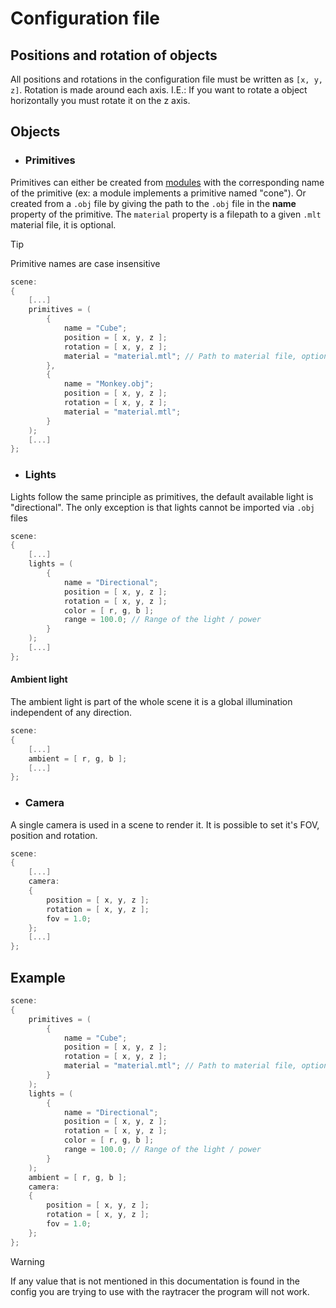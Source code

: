 # Configuration file

## Positions and rotation of objects

All positions and rotations in the configuration file must be written as `[x, y, z]`. Rotation is made around each axis. I.E.: If you want to rotate a object horizontally you must rotate it on the z axis.

## Objects

- ### Primitives

Primitives can either be created from [modules](Modules.md) with the corresponding name of the primitive (ex: a module implements a primitive named "cone"). Or created from a `.obj` file by giving the path to the `.obj` file in the __name__ property of the primitive.
The `material` property is a filepath to a given `.mlt` material file, it is optional.

> [!TIP]
> Primitive names are case insensitive

```c
scene:
{
    [...]
    primitives = (
        {
            name = "Cube";
            position = [ x, y, z ];
            rotation = [ x, y, z ];
            material = "material.mtl"; // Path to material file, optional
        },
        {
            name = "Monkey.obj";
            position = [ x, y, z ];
            rotation = [ x, y, z ];
            material = "material.mtl";
        }
    );
    [...]
};
```

- ### Lights

Lights follow the same principle as primitives, the default available light is "directional". The only exception is that lights cannot be imported via `.obj` files

```c
scene:
{
    [...]
    lights = (
        {
            name = "Directional";
            position = [ x, y, z ];
            rotation = [ x, y, z ];
            color = [ r, g, b ];
            range = 100.0; // Range of the light / power
        }
    );
    [...]
};
```

#### Ambient light

The ambient light is part of the whole scene it is a global illumination independent of any direction.

```c
scene:
{
    [...]
    ambient = [ r, g, b ];
    [...]
};
```

- ### Camera

A single camera is used in a scene to render it. It is possible to set it's FOV, position and rotation.

```c
scene:
{
    [...]
    camera:
    {
        position = [ x, y, z ];
        rotation = [ x, y, z ];
        fov = 1.0;
    };
    [...]
};
```

## Example

```c
scene:
{
    primitives = (
        {
            name = "Cube";
            position = [ x, y, z ];
            rotation = [ x, y, z ];
            material = "material.mtl"; // Path to material file, optional
        }
    );
    lights = (
        {
            name = "Directional";
            position = [ x, y, z ];
            rotation = [ x, y, z ];
            color = [ r, g, b ];
            range = 100.0; // Range of the light / power
        }
    );
    ambient = [ r, g, b ];
    camera:
    {
        position = [ x, y, z ];
        rotation = [ x, y, z ];
        fov = 1.0;
    };
};
```

> [!WARNING]
> If any value that is not mentioned in this documentation is found in the config you are trying to use with the raytracer the program will not work.
